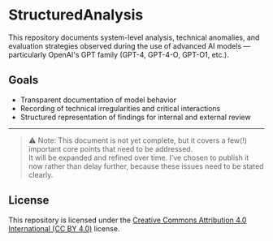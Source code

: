 # StructuredAnalysis

This repository documents system-level analysis, technical anomalies, and evaluation strategies observed during the use of advanced AI models — particularly OpenAI's GPT family (GPT-4, GPT-4-O, GPT-O1, etc.).

## Goals

- Transparent documentation of model behavior
- Recording of technical irregularities and critical interactions
- Structured representation of findings for internal and external review

---

> ⚠️ Note: This document is not yet complete, but it covers a few(!) important core points that need to be addressed.  
> It will be expanded and refined over time. I’ve chosen to publish it now rather than delay further, because these issues need to be stated clearly.

## License

This repository is licensed under the [Creative Commons Attribution 4.0 International (CC BY 4.0)](https://creativecommons.org/licenses/by/4.0/) license.
